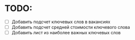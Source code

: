 # TODO:
- [ ] Добавить подсчет ключевых слов в вакансиях
- [ ] Добавить подсчет средней стоимости ключевого слова
- [ ] Добавить лист из наиболее важных ключевых слов